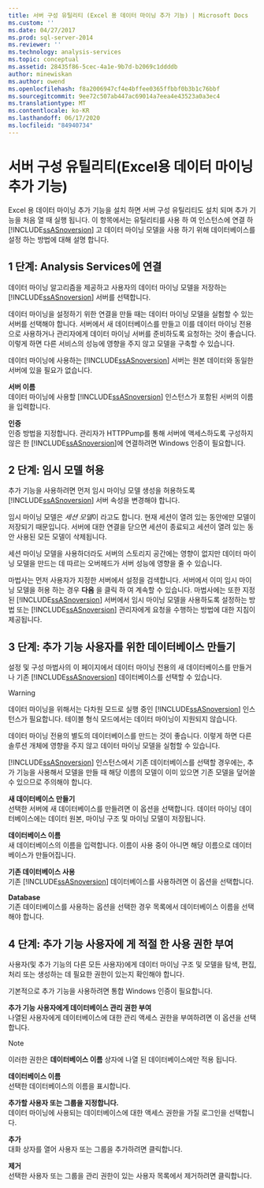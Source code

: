 ```yaml
---
title: 서버 구성 유틸리티 (Excel 용 데이터 마이닝 추가 기능) | Microsoft Docs
ms.custom: ''
ms.date: 04/27/2017
ms.prod: sql-server-2014
ms.reviewer: ''
ms.technology: analysis-services
ms.topic: conceptual
ms.assetid: 28435f86-5cec-4a1e-9b7d-b2069c1ddddb
author: minewiskan
ms.author: owend
ms.openlocfilehash: f8a2006947cf4e4bffee0365ffbbf0b3b1c76bbf
ms.sourcegitcommit: 9ee72c507ab447ac69014a7eea4e43523a0a3ec4
ms.translationtype: MT
ms.contentlocale: ko-KR
ms.lasthandoff: 06/17/2020
ms.locfileid: "84940734"
---
```

# <a name="server-configuration-utility-data-mining-add-ins-for-excel"></a>서버 구성 유틸리티(Excel용 데이터 마이닝 추가 기능)
  Excel 용 데이터 마이닝 추가 기능을 설치 하면 서버 구성 유틸리티도 설치 되며 추가 기능을 처음 열 때 실행 됩니다. 이 항목에서는 유틸리티를 사용 하 여 인스턴스에 연결 하 [!INCLUDE[ssASnoversion](../includes/ssasnoversion-md.md)] 고 데이터 마이닝 모델을 사용 하기 위해 데이터베이스를 설정 하는 방법에 대해 설명 합니다.  
  

  
##  <a name="step-1-connect-to-analysis-services"></a><a name="bkmk_step1"></a>1 단계: Analysis Services에 연결  
 데이터 마이닝 알고리즘을 제공하고 사용자의 데이터 마이닝 모델을 저장하는 [!INCLUDE[ssASnoversion](../includes/ssasnoversion-md.md)] 서버를 선택합니다.  
  
 데이터 마이닝을 설정하기 위한 연결을 만들 때는 데이터 마이닝 모델을 실험할 수 있는 서버를 선택해야 합니다. 서버에서 새 데이터베이스를 만들고 이를 데이터 마이닝 전용으로 사용하거나 관리자에게 데이터 마이닝 서버를 준비하도록 요청하는 것이 좋습니다. 이렇게 하면 다른 서비스의 성능에 영향을 주지 않고 모델을 구축할 수 있습니다.  
  
 데이터 마이닝에 사용하는 [!INCLUDE[ssASnoversion](../includes/ssasnoversion-md.md)] 서버는 원본 데이터와 동일한 서버에 있을 필요가 없습니다.  
  
 **서버 이름**  
 데이터 마이닝에 사용할 [!INCLUDE[ssASnoversion](../includes/ssasnoversion-md.md)] 인스턴스가 포함된 서버의 이름을 입력합니다.  
  
 **인증**  
 인증 방법을 지정합니다. 관리자가 HTTPPump를 통해 서버에 액세스하도록 구성하지 않은 한 [!INCLUDE[ssASnoversion](../includes/ssasnoversion-md.md)]에 연결하려면 Windows 인증이 필요합니다.  
  
##  <a name="step-2-allow-temporary-models"></a><a name="bkmk_step2"></a>2 단계: 임시 모델 허용  
 추가 기능을 사용하려면 먼저 임시 마이닝 모델 생성을 허용하도록 [!INCLUDE[ssASnoversion](../includes/ssasnoversion-md.md)] 서버 속성을 변경해야 합니다.  
  
 임시 마이닝 모델은 *세션 모델*이 라고도 합니다. 현재 세션이 열려 있는 동안에만 모델이 저장되기 때문입니다. 서버에 대한 연결을 닫으면 세션이 종료되고 세션이 열려 있는 동안 사용된 모든 모델이 삭제됩니다.  
  
 세션 마이닝 모델을 사용하더라도 서버의 스토리지 공간에는 영향이 없지만 데이터 마이닝 모델을 만드는 데 따르는 오버헤드가 서버 성능에 영향을 줄 수 있습니다.  
  
 마법사는 먼저 사용자가 지정한 서버에서 설정을 검색합니다. 서버에서 이미 임시 마이닝 모델을 허용 하는 경우 **다음** 을 클릭 하 여 계속할 수 있습니다. 마법사에는 또한 지정된 [!INCLUDE[ssASnoversion](../includes/ssasnoversion-md.md)] 서버에서 임시 마이닝 모델을 사용하도록 설정하는 방법 또는 [!INCLUDE[ssASnoversion](../includes/ssasnoversion-md.md)] 관리자에게 요청을 수행하는 방법에 대한 지침이 제공됩니다.  
  
##  <a name="step-3-create-database-for-add-in-users"></a><a name="bkmk_step3"></a>3 단계: 추가 기능 사용자를 위한 데이터베이스 만들기  
 설정 및 구성 마법사의 이 페이지에서 데이터 마이닝 전용의 새 데이터베이스를 만들거나 기존 [!INCLUDE[ssASnoversion](../includes/ssasnoversion-md.md)] 데이터베이스를 선택할 수 있습니다.  
  
> [!WARNING]  
>  데이터 마이닝을 위해서는 다차원 모드로 실행 중인 [!INCLUDE[ssASnoversion](../includes/ssasnoversion-md.md)] 인스턴스가 필요합니다. 테이블 형식 모드에서는 데이터 마이닝이 지원되지 않습니다.  
  
 데이터 마이닝 전용의 별도의 데이터베이스를 만드는 것이 좋습니다. 이렇게 하면 다른 솔루션 개체에 영향을 주지 않고 데이터 마이닝 모델을 실험할 수 있습니다.  
  
 [!INCLUDE[ssASnoversion](../includes/ssasnoversion-md.md)] 인스턴스에서 기존 데이터베이스를 선택할 경우에는, 추가 기능을 사용해서 모델을 만들 때 해당 이름의 모델이 이미 있으면 기존 모델을 덮어쓸 수 있으므로 주의해야 합니다.  
  
 **새 데이터베이스 만들기**  
 선택한 서버에 새 데이터베이스를 만들려면 이 옵션을 선택합니다. 데이터 마이닝 데이터베이스에는 데이터 원본, 마이닝 구조 및 마이닝 모델이 저장됩니다.  
  
 **데이터베이스 이름**  
 새 데이터베이스의 이름을 입력합니다. 이름이 사용 중이 아니면 해당 이름으로 데이터베이스가 만들어집니다.  
  
 **기존 데이터베이스 사용**  
 기존 [!INCLUDE[ssASnoversion](../includes/ssasnoversion-md.md)] 데이터베이스를 사용하려면 이 옵션을 선택합니다.  
  
 **Database**  
 기존 데이터베이스를 사용하는 옵션을 선택한 경우 목록에서 데이터베이스 이름을 선택해야 합니다.  
  
##  <a name="step-4-give-add-in-users-appropriate-permissions"></a><a name="bkmk_step4"></a>4 단계: 추가 기능 사용자에 게 적절 한 사용 권한 부여  
 사용자(및 추가 기능의 다른 모든 사용자)에게 데이터 마이닝 구조 및 모델을 탐색, 편집, 처리 또는 생성하는 데 필요한 권한이 있는지 확인해야 합니다.  
  
 기본적으로 추가 기능을 사용하려면 통합 Windows 인증이 필요합니다.  
  
 **추가 기능 사용자에게 데이터베이스 관리 권한 부여**  
 나열된 사용자에게 데이터베이스에 대한 관리 액세스 권한을 부여하려면 이 옵션을 선택합니다.  
  
> [!NOTE]  
>  이러한 권한은 **데이터베이스 이름** 상자에 나열 된 데이터베이스에만 적용 됩니다.  
  
 **데이터베이스 이름**  
 선택한 데이터베이스의 이름을 표시합니다.  
  
 **추가할 사용자 또는 그룹을 지정합니다.**  
 데이터 마이닝에 사용되는 데이터베이스에 대한 액세스 권한을 가질 로그인을 선택합니다.  
  
 **추가**  
 대화 상자를 열어 사용자 또는 그룹을 추가하려면 클릭합니다.  
  
 **제거**  
 선택한 사용자 또는 그룹을 관리 권한이 있는 사용자 목록에서 제거하려면 클릭합니다.  
  
  
